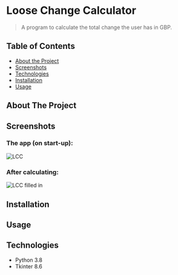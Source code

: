 # Loose Change Calculator
> A program to calculate the total change the user has in GBP.


<!-- TABLE OF CONTENTS -->
## Table of Contents
* [About the Project](#about-the-project)
* [Screenshots](#screenshots)
* [Technologies](#technologies)
* [Installation](#installation)
* [Usage](#usage)


<!-- ABOUT THE PROJECT -->
## About The Project


<!-- Screenshots -->
## Screenshots
### The app (on start-up):
![LCC](https://user-images.githubusercontent.com/44094740/98406966-c2b00280-2066-11eb-8773-5f855aa8fdbf.png)

### After calculating:
![LCC filled in](https://user-images.githubusercontent.com/44094740/98407627-e4f65000-2067-11eb-89a2-cabf69c21466.png)


<!-- How to install the program -->
## Installation


<!-- Usage examples -->
## Usage


<!-- Technologies used in development -->
## Technologies
* Python 3.8
* Tkinter 8.6
